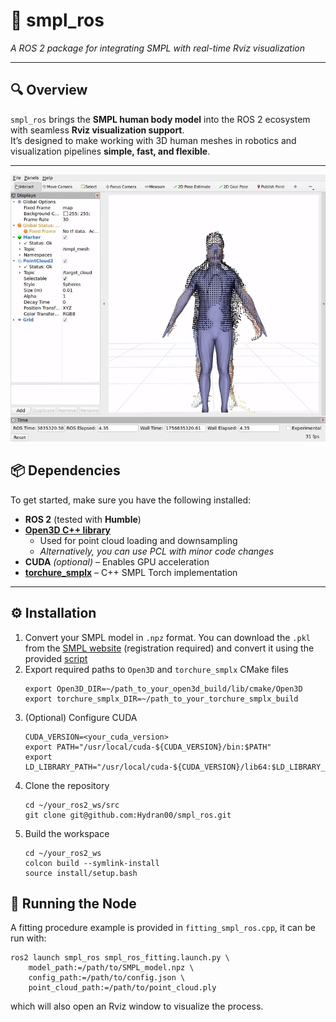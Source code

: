# 🌟 smpl_ros  
*A ROS 2 package for integrating SMPL with real-time Rviz visualization*  

---

## 🔍 Overview  
`smpl_ros` brings the **SMPL human body model** into the ROS 2 ecosystem with seamless **Rviz visualization support**.  
It’s designed to make working with 3D human meshes in robotics and visualization pipelines **simple, fast, and flexible**.  

---
<div align="center">
    <img src="data/demo.gif" alt="SMPL ROS Visualization" width="600"/>
</div>

## 📦 Dependencies  
To get started, make sure you have the following installed:  

- **ROS 2** (tested with **Humble**)  
- **[Open3D C++ library](https://github.com/isl-org/Open3D/releases)**  
  - Used for point cloud loading and downsampling  
  - *Alternatively, you can use PCL with minor code changes*  
- **CUDA** *(optional)* – Enables GPU acceleration  
- **[torchure_smplx](https://github.com/Hydran00/torchure_smplx)** – C++ SMPL Torch implementation

---

## ⚙️ Installation  
1. Convert your SMPL model in `.npz` format. You can download the `.pkl` from the [SMPL website](https://smpl.is.tue.mpg.de/) (registration required) and convert it using the provided [script](https://github.com/Hydran00/torchure_smplx/blob/main/scripts/pkl2npz.py)
2. Export required paths to `Open3D` and `torchure_smplx` CMake files
    ```
    export Open3D_DIR=~/path_to_your_open3d_build/lib/cmake/Open3D
    export torchure_smplx_DIR=~/path_to_your_torchure_smplx_build
    ```
3. (Optional) Configure CUDA  
    ```
    CUDA_VERSION=<your_cuda_version>
    export PATH="/usr/local/cuda-${CUDA_VERSION}/bin:$PATH"
    export LD_LIBRARY_PATH="/usr/local/cuda-${CUDA_VERSION}/lib64:$LD_LIBRARY_PATH"
    ```
4. Clone the repository   
    ```
    cd ~/your_ros2_ws/src
    git clone git@github.com:Hydran00/smpl_ros.git
    ```
5. Build the workspace  
    ```
    cd ~/your_ros2_ws
    colcon build --symlink-install
    source install/setup.bash
    ```

## 🚀 Running the Node
A fitting procedure example is provided in `fitting_smpl_ros.cpp`, it can be run with:
```
ros2 launch smpl_ros smpl_ros_fitting.launch.py \
    model_path:=/path/to/SMPL_model.npz \
    config_path:=/path/to/config.json \
    point_cloud_path:=/path/to/point_cloud.ply
```
which will also open an Rviz window to visualize the process.